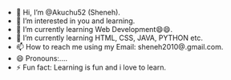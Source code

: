 - 👋 Hi, I’m @Akuchu52 (Sheneh).
- 👀 I’m interested in you and learning.
- 🌱 I’m currently learning Web Development😄😄.
- 💞️ I’m currently learning HTML, CSS, JAVA, PYTHON etc.
- 📫 How to reach me using my Email: sheneh2010@.gmail.com. 
- 😄 Pronouns:....
- ⚡ Fun fact: Learning is fun and i love to learn.
